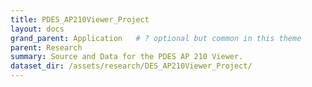 ```yaml
---
title: PDES_AP210Viewer_Project
layout: docs
grand_parent: Application   # ? optional but common in this theme
parent: Research
summary: Source and Data for the PDES AP 210 Viewer.
dataset_dir: /assets/research/DES_AP210Viewer_Project/
---
```


